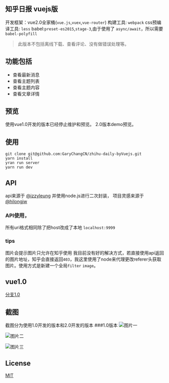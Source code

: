 ## 知乎日报 vuejs版
开发框架：vue2.0全家桶(`vue.js`,`vuex`,`vue-router`)
构建工具: `webpack`
css预编译工具: `less`
babel:`preset-es2015`,`stage-3`,由于使用了 `async/await`，所以需要`babel-polyfill`
>此版本不包括离线下载、查看评论、没有做错误处理等。

## 功能包括
* 查看最新消息
* 查看主题列表
* 查看主题内容
* 查看文章详情

## 预览
使用vue1.0开发的版本已经停止维护和预览。
2.0版本demo预览。

## 使用
```
git clone git@github.com:GaryChangCN/zhihu-daily-byVuejs.git
yarn install
yran run server
yarn run dev
```
## API
api来源于 [@izzyleung](https://github.com/izzyleung/ZhihuDailyPurify) 并使用node.js进行二次封装， 项目灵感来源于 [@hilongjw](https://github.com/hilongjw/vue-zhihu-daily?utm_source=tuicool&utm_medium=referral) 

### API使用，
所有uri格式相同除了把host改成了本地 `localhost:9999`

### tips
图片会提示图片只允许在知乎使用 我目前没有好的解决方式，若直接使用api返回的图片地址，知乎会直接返回`403`，我这里使用了node来代理更改referer头获取图片。使用方式是新建一个全局`filter` `image`。

## vue1.0
[分支1.0](https://github.com/GaryChangCN/zhihu-daily-byVuejs/tree/v1.0)

## 截图 
截图分为使用1.0开发的版本和2.0开发的版本
###1.0版本
![图片一](http://7xw4hd.com1.z0.glb.clouddn.com/620552845619830166.jpg)

![图片二](http://7xw4hd.com1.z0.glb.clouddn.com/635505886232277358.jpg)

![图片三](http://7xw4hd.com1.z0.glb.clouddn.com/92529011503075773.jpg)

## License

[MIT](./LICENSE)
